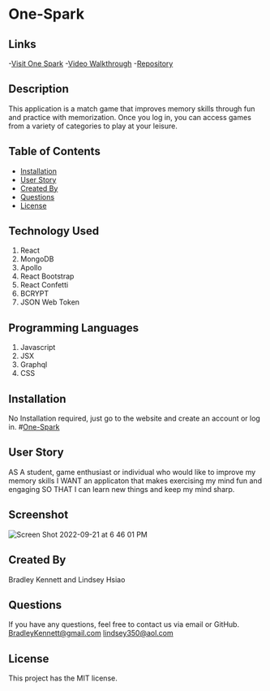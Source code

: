 # One-Spark

  ## Links
  
 -[Visit One Spark](https://one-spark.herokuapp.com/)
 -[Video Walkthrough](https://drive.google.com/file/d/1aqLmI6NK5fTcTsWuzH7Ik6c5BD6a5jl8/view)
 -[Repository](https://github.com/Codechef27/one-spark/)

  ## Description

  This application is a match game that improves memory skills through fun and practice with memorization. Once you log in, you can access games from a variety of      categories to play at your leisure. 

  ## Table of Contents
  
  * [Installation](#installation)
  * [User Story](#user-story)
  * [Created By](#created-by)
  * [Questions](#questions)
  * [License](#license)
  
  ## Technology Used
  
  1. React
  2. MongoDB
  3. Apollo
  5. React Bootstrap
  6. React Confetti
  7. BCRYPT
  8. JSON Web Token
  
  ## Programming Languages
  
  1. Javascript
  2. JSX
  4. Graphql
  5. CSS
  
  ## Installation 
  
  No Installation required, just go to the website and create an account or log in.  #[One-Spark](https://deployed-site)

  ## User Story
  AS A student, game enthusiast or individual who would like to improve my memory skills
  I WANT an applicaton that makes exercising my mind fun and engaging
  SO THAT I can learn new things and keep my mind sharp.
  
  ## Screenshot
  
  ![Screen Shot 2022-09-21 at 6 46 01 PM](https://user-images.githubusercontent.com/102267278/191623570-a62ea030-f16e-408a-a85d-487e316edc1e.png)
  
  ## Created By
  Bradley Kennett and Lindsey Hsiao
  
  
  ## Questions

  If you have any questions, feel free to contact us via email or GitHub.
  BradleyKennett@gmail.com
  lindsey350@aol.com

  ## License
  
  This project has the MIT license.
